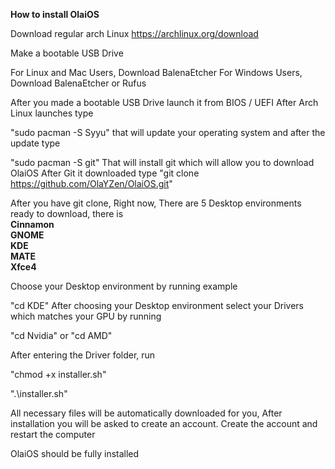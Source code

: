 **How to install OlaiOS**

Download regular arch Linux
https://archlinux.org/download

Make a bootable USB Drive

For Linux and Mac Users, Download BalenaEtcher
For Windows Users, Download BalenaEtcher or Rufus

After you made a bootable USB Drive launch it from BIOS / UEFI
After Arch Linux launches type

"sudo pacman -S Syyu" that will update your operating system and after the update type

"sudo pacman -S git" That will install git which will allow you to download OlaiOS
After Git it downloaded type
"git clone https://github.com/OlaYZen/OlaiOS.git"

After you have git clone,
Right now, There are 5 Desktop environments ready to download, there is
<br />**Cinnamon**
<br />**GNOME**
<br />**KDE**
<br />**MATE**
<br />**Xfce4**

Choose your Desktop environment by running example

"cd KDE"
After choosing your Desktop environment select your Drivers which matches your GPU by running

"cd Nvidia" or "cd AMD"


After entering the Driver folder, run

"chmod +x installer.sh"

".\installer.sh"

All necessary files will be automatically downloaded for you,
After installation you will be asked to create an account. Create the account and restart the computer

OlaiOS should be fully installed
